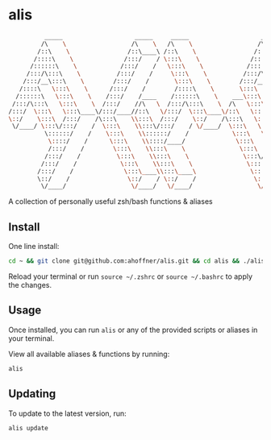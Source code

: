 # alis

```bash
          _____                    _____     _____                    _____
         /\    \                  /\    \   /\    \                  /\    \
        /::\    \                /::\____\ /::\    \                /::\    \
       /::::\    \              /:::/    / \:::\    \              /::::\    \
      /::::::\    \            /:::/    /   \:::\    \            /::::::\    \
     /:::/\:::\    \          /:::/    /     \:::\    \          /:::/\:::\    \
    /:::/__\:::\    \        /:::/    /       \:::\    \        /:::/__\:::\    \
   /::::\   \:::\    \      /:::/    /        /::::\    \       \:::\   \:::\    \
  /::::::\   \:::\    \    /:::/    /____    /::::::\    \    ___\:::\   \:::\    \
 /:::/\:::\   \:::\    \  /:::/    //\   \  /:::/\:::\    \  /\   \:::\   \:::\    \
/:::/  \:::\   \:::\____\/:::/____//::\   \/:::/  \:::\____\/::\   \:::\   \:::\____\
\::/    \:::\  /:::/    /\:::\    \\:::\  /:::/    \::/    /\:::\   \:::\   \::/    /
 \/____/ \:::\/:::/    /  \:::\    \\:::\/:::/    / \/____/  \:::\   \:::\   \/____/
          \::::::/    /    \:::\    \\::::::/    /            \:::\   \:::\    \
           \::::/    /      \:::\    \\::::/____/              \:::\   \:::\____\
           /:::/    /        \:::\    \\:::\    \               \:::\  /:::/    /
          /:::/    /          \:::\    \\:::\    \               \:::\/:::/    /
         /:::/    /            \:::\    \\:::\    \               \::::::/    /
        /:::/    /              \:::\____\\:::\____\               \::::/    /
        \::/    /                \::/    / \::/    /                \::/    /
         \/____/                  \/____/   \/____/                  \/____/
```
A collection of personally useful zsh/bash functions &amp; aliases 


## Install

One line install:
   
```bash
cd ~ && git clone git@github.com:ahoffner/alis.git && cd alis && ./alis install
```
Reload your terminal or run `source ~/.zshrc` or `source ~/.bashrc` to apply the changes.


## Usage
Once installed, you can run `alis` or any of the provided scripts or aliases in your terminal.

View all available aliases & functions by running:
```bash
alis
```


## Updating 
To update to the latest version, run:
```bash
alis update
```
